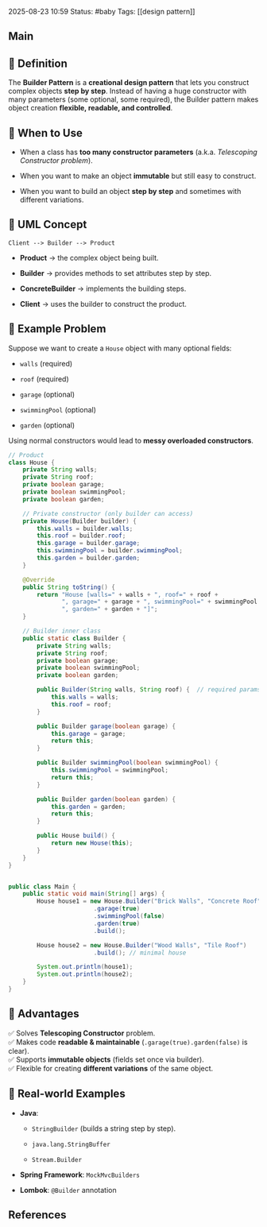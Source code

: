2025-08-23 10:59
Status: #baby
Tags: [[design pattern]]
## Main

## 📌 Definition

The **Builder Pattern** is a **creational design pattern** that lets you construct complex objects **step by step**. Instead of having a huge constructor with many parameters (some optional, some required), the Builder pattern makes object creation **flexible, readable, and controlled**.

## 📌 When to Use

- When a class has **too many constructor parameters** (a.k.a. _Telescoping Constructor problem_).
    
- When you want to make an object **immutable** but still easy to construct.
    
- When you want to build an object **step by step** and sometimes with different variations.

## 📌 UML Concept

`Client --> Builder --> Product`

- **Product** → the complex object being built.
    
- **Builder** → provides methods to set attributes step by step.
    
- **ConcreteBuilder** → implements the building steps.
    
- **Client** → uses the builder to construct the product.


## 📌 Example Problem

Suppose we want to create a `House` object with many optional fields:

- `walls` (required)
    
- `roof` (required)
    
- `garage` (optional)
    
- `swimmingPool` (optional)
    
- `garden` (optional)
    

Using normal constructors would lead to **messy overloaded constructors**.


```java
// Product
class House {
    private String walls;
    private String roof;
    private boolean garage;
    private boolean swimmingPool;
    private boolean garden;

    // Private constructor (only builder can access)
    private House(Builder builder) {
        this.walls = builder.walls;
        this.roof = builder.roof;
        this.garage = builder.garage;
        this.swimmingPool = builder.swimmingPool;
        this.garden = builder.garden;
    }

    @Override
    public String toString() {
        return "House [walls=" + walls + ", roof=" + roof +
               ", garage=" + garage + ", swimmingPool=" + swimmingPool +
               ", garden=" + garden + "]";
    }

    // Builder inner class
    public static class Builder {
        private String walls;
        private String roof;
        private boolean garage;
        private boolean swimmingPool;
        private boolean garden;

        public Builder(String walls, String roof) {  // required params
            this.walls = walls;
            this.roof = roof;
        }

        public Builder garage(boolean garage) {
            this.garage = garage;
            return this;
        }

        public Builder swimmingPool(boolean swimmingPool) {
            this.swimmingPool = swimmingPool;
            return this;
        }

        public Builder garden(boolean garden) {
            this.garden = garden;
            return this;
        }

        public House build() {
            return new House(this);
        }
    }
}


public class Main {
    public static void main(String[] args) {
        House house1 = new House.Builder("Brick Walls", "Concrete Roof")
                        .garage(true)
                        .swimmingPool(false)
                        .garden(true)
                        .build();

        House house2 = new House.Builder("Wood Walls", "Tile Roof")
                        .build(); // minimal house

        System.out.println(house1);
        System.out.println(house2);
    }
}
```

## 📌 Advantages

✅ Solves **Telescoping Constructor** problem.  
✅ Makes code **readable & maintainable** (`.garage(true).garden(false)` is clear).  
✅ Supports **immutable objects** (fields set once via builder).  
✅ Flexible for creating **different variations** of the same object.



## 📌 Real-world Examples

- **Java**:
    
    - `StringBuilder` (builds a string step by step).
        
    - `java.lang.StringBuffer`
        
    - `Stream.Builder`
        
- **Spring Framework**: `MockMvcBuilders`
    
- **Lombok**: `@Builder` annotation


## References